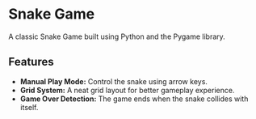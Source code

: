# Snake Game

A classic Snake Game built using Python and the Pygame library.

## Features

- **Manual Play Mode:** Control the snake using arrow keys.
- **Grid System:** A neat grid layout for better gameplay experience.
- **Game Over Detection:** The game ends when the snake collides with itself.
